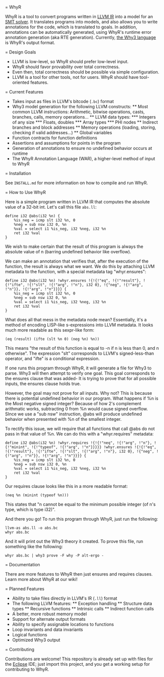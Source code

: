 = WhyR

WhyR is a tool to convert programs written in [LLVM IR](http://llvm.org/) into a model for an [SMT solver](https://en.wikipedia.org/wiki/SMT_solver). It translates programs into models, and also allows you to write annotations for the code, which is translated to goals. In addition, annotations can be automatically generated, using WhyR's runtime error annotation generation (aka RTE generation). Currently, [the Why3 language](http://why3.lri.fr/) is WhyR's output format.

= Design Goals

* LLVM is low-level, so WhyR should prefer low-level input.
* WhyR should favor provability over total correctness.
* Even then, total correctness should be possible via simple configuration.
* LLVM is a tool for other tools, not for users. WhyR should have tool-oriented features.

= Current Features

* Takes input as files in LLVM's bitcode (`.bc`) format
* Why3 model generation for the following LLVM constructs:
** Most common LLVM instructions: Arithmetic, bitwise operations, casts, branches, calls, memory operations...
** LLVM data types:
*** Integers of any size
*** Floats, doubles
*** Array types
*** PHI nodes
** Indirect branches and block addresses
** Memory operations (loading, storing, checking if valid addresses...)
** Global variables
* Function contracts for function definitions
* Assertions and assumptions for points in the program
* Generation of annotations to ensure no undefined behavior occurs at runtime
* The WhyR Annotation Language (WAR), a higher-level method of input to WhyR

= Installation

See `INSTALL.md` for more information on how to compile and run WhyR.

= How to Use WhyR

Here is a simple program written in LLVM IR that computes the absolute value of a 32-bit int. Let's call this file `abs.ll`:

```
define i32 @abs(i32 %n) {
    %is_neg = icmp slt i32 %n, 0
    %neg = sub nsw i32 0, %n
    %val = select i1 %is_neg, i32 %neg, i32 %n
    ret i32 %val
}
```

We wish to make certain that the result of this program is always the absolute value of n (barring undefined behavior like overflow).

We can make an annotation that verifies that, after the execution of the function, the result is always what we want. We do this by attaching LLVM metadata to the function, with a special metadata tag "whyr.ensures":

```
define i32 @abs(i32 %n) !whyr.ensures !{!{!"eq", !{!"result"}, !{!"ifte", !{!"slt", !{!"arg", !"n"}, i32 0}, !{"neg", !{!"arg", !"n"}}, !{!"arg", !"n"}}}} {
    %is_neg = icmp slt i32 %n, 0
    %neg = sub nsw i32 0, %n
    %val = select i1 %is_neg, i32 %neg, i32 %n
    ret i32 %val
}
```

What does all that mess in the metadata node mean? Essentially, it's a method of encoding LISP-like s-expressions into LLVM metadata. It looks much more readable as this sexpr-like form:

```
(eq (result) (ifte (slt %n 0) (neg %n) %n))
```

This means "the result of this function is equal to -n if n is less than 0, and n otherwise". The expression "slt" corresponds to LLVM's signed-less-than operator, and "ifte" is a conditional expression.

If one runs this program through WhyR, it will generate a file for Why3 to parse. Why3 will then attempt to verify one goal. This goal corresponds to the ensures clause that was added- It is trying to prove that for all possible inputs, the ensures clause holds true.

However, the goal may not prove for all inputs. Why not? This is because there is potential undefined behavior in our program. What happens if %n is the Most negative signed integer? Because of how 2's complement arithmatic works, subtracting 0 from %n would cause signed overflow. SInce we use a "sub nsw" instruction, @abs will produce undefined behavior when presented with  %n of the smallest integer.

To rectify this issue, we will require that all functions that call @abs do not pass in that value of %n. We can do this with a "whyr.requires" metadata:

```
define i32 @abs(i32 %n) !whyr.requires !{!{!"neq", !{!"arg", !"n"}, !{!"minint", !{!"typeof", !{!"arg", !"n"}}}}} !whyr.ensures !{!{!"eq", !{!"result"}, !{!"ifte", !{!"slt", !{!"arg", !"n"}, i32 0}, !{"neg", !{!"arg", !"n"}}, !{!"arg", !"n"}}}} {
    %is_neg = icmp slt i32 %n, 0
    %neg = sub nsw i32 0, %n
    %val = select i1 %is_neg, i32 %neg, i32 %n
    ret i32 %val
}
```

Our requires clause looks like this in a more readable format:

```
(neq %n (minint (typeof %n)))
```

This states that "n cannot be equal to the minimum possible integer (of n's type, which is type i32)".

And there you go! To run this program through WhyR, just run the following:

```
llvm-as abs.ll -o abs.bc
whyr abs.bc
```

And it will print out the Why3 theory it created. To prove this file, run something like the following:

```
whyr abs.bc | why3 prove -F why -P alt-ergo -
```

= Documentation

There are more features to WhyR then just ensures and requires clauses. Learn more about WhyR at our wiki!

= Planned Features

* Ability to take files directly in LLVM's IR (`.ll`) format
* The following LLVM features:
** Exception handling
** Structure data types
** Recursive functions
** Intrinsic calls
** Indirect function calls
* A better, more robust memory model
* Support for alternate output formats
* Ability to specify assignable locations to functions
* Loop invariants and data invariants
* Logical functions
* Optimized Why3 output

= Contributing

Contributions are welcome! This repository is already set up with files for the [Eclipse](http://www.eclipse.org/home/index.php) IDE; just import this project, and you get a working setup for contributing to WhyR.
